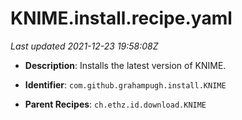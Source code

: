 # KNIME.install.recipe.yaml

_Last updated 2021-12-23 19:58:08Z_

- **Description**: Installs the latest version of KNIME.

- **Identifier**: `com.github.grahampugh.install.KNIME`

- **Parent Recipes**: `ch.ethz.id.download.KNIME`